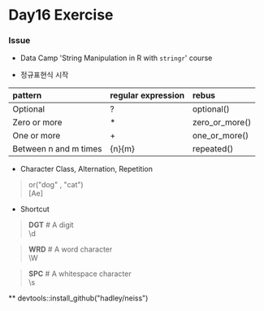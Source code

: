 # Day16 Exercise

### Issue

* Data Camp 'String Manipulation in R with `stringr`' course

* 정규표현식 시작

| pattern               | regular expression  | rebus |
|:--                    |:--                  |:--    |
| Optional              |         ?           | optional()     |
| Zero or more          |         *           | zero_or_more() |
| One or more           |         +           | one_or_more()  |
| Between n and m times |         {n}{m}      | repeated()     |

* Character Class, Alternation, Repetition
> or("dog" , "cat")  
> <regex> [Ae]  

* Shortcut

> **DGT**  # A digit  
> <regex> \d

> **WRD**  # A word character  
> <regex> \W

> **SPC**  # A whitespace character  
> <regex> \s

** devtools::install_github("hadley/neiss")


 
